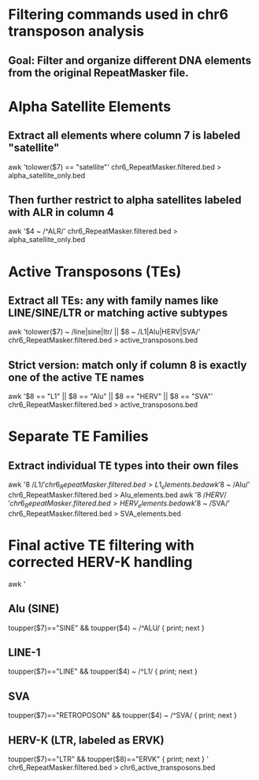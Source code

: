 # Filtering commands used in chr6 transposon analysis
## Goal: Filter and organize different DNA elements from the original RepeatMasker file.


# Alpha Satellite Elements

## Extract all elements where column 7 is labeled "satellite"
awk 'tolower($7) == "satellite"' chr6_RepeatMasker.filtered.bed > alpha_satellite_only.bed

## Then further restrict to alpha satellites labeled with ALR in column 4
awk '$4 ~ /^ALR/' chr6_RepeatMasker.filtered.bed > alpha_satellite_only.bed


# Active Transposons (TEs)

## Extract all TEs: any with family names like LINE/SINE/LTR or matching active subtypes
awk 'tolower($7) ~ /line|sine|ltr/ || $8 ~ /L1|Alu|HERV|SVA/' chr6_RepeatMasker.filtered.bed > active_transposons.bed

## Strict version: match only if column 8 is exactly one of the active TE names
awk '$8 == "L1" || $8 == "Alu" || $8 == "HERV" || $8 == "SVA"' chr6_RepeatMasker.filtered.bed > active_transposons.bed


# Separate TE Families

## Extract individual TE types into their own files
awk '$8 ~ /L1/'   chr6_RepeatMasker.filtered.bed > L1_elements.bed
awk '$8 ~ /Alu/'  chr6_RepeatMasker.filtered.bed > Alu_elements.bed
awk '$8 ~ /HERV/' chr6_RepeatMasker.filtered.bed > HERV_elements.bed
awk '$8 ~ /SVA/'  chr6_RepeatMasker.filtered.bed > SVA_elements.bed


# Final active TE filtering with corrected HERV-K handling

awk '
  ## Alu (SINE)
  toupper($7)=="SINE"        && toupper($4) ~ /^ALU/    { print; next }
  ## LINE-1
  toupper($7)=="LINE"        && toupper($4) ~ /^L1/     { print; next }
  ## SVA
  toupper($7)=="RETROPOSON"  && toupper($4) ~ /^SVA/    { print; next }
  ## HERV-K (LTR, labeled as ERVK)
  toupper($7)=="LTR"         && toupper($8)=="ERVK"     { print; next }
' chr6_RepeatMasker.filtered.bed > chr6_active_transposons.bed
